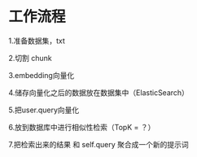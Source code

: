 # 工作流程
1.准备数据集，txt

2.切割 chunk

3.embedding向量化

4.储存向量化之后的数据放在数据集中（ElasticSearch）

5.把user.query向量化

6.放到数据库中进行相似性检索（TopK = ？）

7.把检索出来的结果 和 self.query 聚合成一个新的提示词
